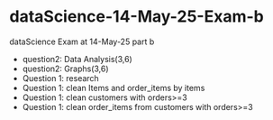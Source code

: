 # dataScience-14-May-25-Exam-b
dataScience Exam at 14-May-25 part b
* question2: Data Analysis(3,6) 
* question2: Graphs(3,6)
* Question 1: research
* Question 1: clean Items and order_items by items
* Question 1: clean customers with orders>=3
* Question 1: clean order_items from customers with orders>=3